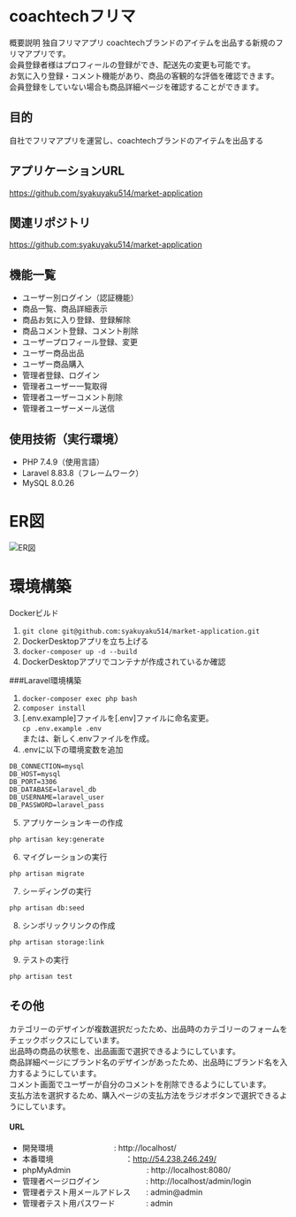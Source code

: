 # coachtechフリマ

概要説明
独自フリマアプリ
coachtechブランドのアイテムを出品する新規のフリマアプリです。<br>
会員登録者様はプロフィールの登録ができ、配送先の変更も可能です。<br>
お気に入り登録・コメント機能があり、商品の客観的な評価を確認できます。<br>
会員登録をしていない場合も商品詳細ページを確認することができます。

## 目的
自社でフリマアプリを運営し、coachtechブランドのアイテムを出品する

## アプリケーションURL
https://github.com/syakuyaku514/market-application

## 関連リポジトリ
https://github.com:syakuyaku514/market-application

## 機能一覧
* ユーザー別ログイン（認証機能）
* 商品一覧、商品詳細表示
* 商品お気に入り登録、登録解除
* 商品コメント登録、コメント削除
* ユーザープロフィール登録、変更
* ユーザー商品出品
* ユーザー商品購入
* 管理者登録、ログイン
* 管理者ユーザー一覧取得
* 管理者ユーザーコメント削除
* 管理者ユーザーメール送信

## 使用技術（実行環境）
* PHP 7.4.9（使用言語）
* Laravel 8.83.8（フレームワーク）
* MySQL 8.0.26


# ER図

![ER図](https://github.com/user-attachments/assets/b6a2fb16-911c-4e84-bdac-a573ab316c62)










# 環境構築
Dockerビルド
1. `git clone git@github.com:syakuyaku514/market-application.git`
2. DockerDesktopアプリを立ち上げる
3. `docker-composer up -d --build`
4. DockerDesktopアプリでコンテナが作成されているか確認

###Laravel環境構築
1. `docker-composer exec php bash`
2. `composer install`
3. [.env.example]ファイルを[.env]ファイルに命名変更。<br>`cp .env.example .env`<br>または、新しく.envファイルを作成。
4. .envに以下の環境変数を追加
```
DB_CONNECTION=mysql
DB_HOST=mysql
DB_PORT=3306
DB_DATABASE=laravel_db
DB_USERNAME=laravel_user
DB_PASSWORD=laravel_pass
```
5. アプリケーションキーの作成
```
php artisan key:generate
``` 
6. マイグレーションの実行
```
php artisan migrate
```
7. シーディングの実行 
```
php artisan db:seed
```
8. シンボリックリンクの作成 
```
php artisan storage:link
```
9. テストの実行 
```
php artisan test
```


## その他
カテゴリーのデザインが複数選択だったため、出品時のカテゴリーのフォームをチェックボックスにしています。<br>
出品時の商品の状態を、出品画面で選択できるようにしています。<br>
商品詳細ページにブランド名のデザインがあったため、出品時にブランド名を入力するようにしています。<br>
コメント画面でユーザーが自分のコメントを削除できるようにしています。<br>
支払方法を選択するため、購入ページの支払方法をラジオボタンで選択できるようにしています。<br>

#### URL
* 開発環境  　　　　　     　　  : http://localhost/
* 本番環境　　　　　　　     　　：http://54.238.246.249/
* phpMyAdmin 　　　　　　　　 　 : http://localhost:8080/
* 管理者ページログイン　　　　　　: http://localhost/admin/login
* 管理者テスト用メールアドレス　　: admin@admin
* 管理者テスト用パスワード　　　　: admin

